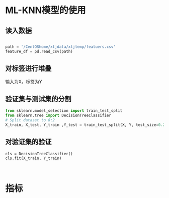 # ML-KNN模型的使用
## 读入数据
```python

path = '/CentOShome/xtjdata/xtjtemp/featuers.csv'
feature_df = pd.read_csv(path)

```

## 对标签进行堆叠

输入为X，标签为Y


## 验证集与测试集的分割

```python
from sklearn.model_selection import train_test_split
from sklearn.tree import DecisionTreeClassifier
# Split dataset to 8:2
X_train, X_test, Y_train ,Y_test = train_test_split(X, Y, test_size=0.2)

```
## 对验证集的验证
```
cls = DecisionTreeClassifier()
cls.fit(X_train, Y_train)



```
# 指标

```python



```
